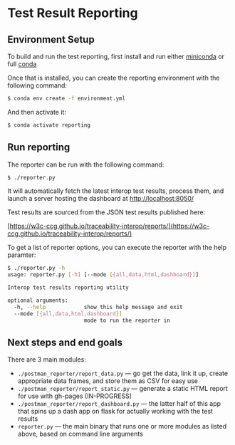 # Test Result Reporting

## Environment Setup

To build and run the test reporting, first install and run either [miniconda](https://docs.conda.io/en/latest/miniconda.html) or full [conda](https://docs.conda.io/projects/conda/en/latest/user-guide/install/index.html)


Once that is installed, you can create the reporting environment with the following command:

```bash
$ conda env create -f environment.yml 
```


And then activate it:

```bash
$ conda activate reporting
```

## Run reporting

The reporter can be run with the following command:

```bash
$ ./reporter.py
```

It will automatically fetch the latest interop test results, process them, and launch a server hosting the dashboard at [http://localhost:8050/](http://localhost:8050/)

Test results are sourced from the JSON test results published here:

[https://w3c-ccg.github.io/traceability-interop/reports/](https://w3c-ccg.github.io/traceability-interop/reports/)


To get a list of reporter options, you can execute the reporter with the help paramter:
```bash
$ ./reporter.py -h
usage: reporter.py [-h] [--mode [{all,data,html,dashboard}]]

Interop test results reporting utility

optional arguments:
  -h, --help            show this help message and exit
  --mode [{all,data,html,dashboard}]
                        mode to run the reporter in
```


## Next steps and end goals

There are 3 main modules:

- `./postman_reporter/report_data.py` — go get the data, link it up, create appropriate data frames, and store them as CSV for easy use
- `./postman_reporter/report_static.py` — generate a static HTML report for use with gh-pages (IN-PROGRESS)
- `./postman_reporter/report_dashboard.py` — the latter half of this app that spins up a dash app on flask for actually working with the test results
- `reporter.py` — the main binary that runs one or more modules as listed above, based on command line arguments 
